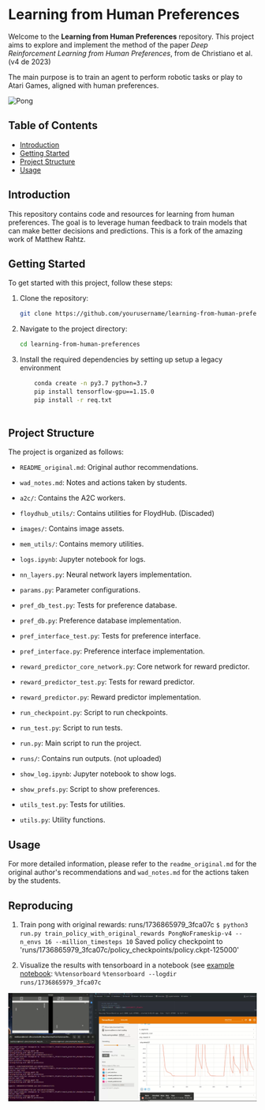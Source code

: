 # Learning from Human Preferences

Welcome to the **Learning from Human Preferences** repository. This project aims 
to explore and implement the method of the paper *Deep Reinforcement Learning from Human Preferences*,  from de Christiano et al.(v4 de 2023)

The main purpose is to train an agent to perform robotic tasks or play to Atari Games, aligned  with human preferences.

![Pong](images/pong.gif)

## Table of Contents
- [Introduction](#introduction)
- [Getting Started](#getting-started)
- [Project Structure](#project-structure)
- [Usage](#usage)


## Introduction

This repository contains code and resources for learning from human preferences. The goal is to leverage human feedback to train models that can make better decisions and predictions.
This is a fork of the amazing work of Matthew Rahtz.

## Getting Started

To get started with this project, follow these steps:

1. Clone the repository:
    ```bash
    git clone https://github.com/yourusername/learning-from-human-preferences.git
    ```
2. Navigate to the project directory:
    ```bash
    cd learning-from-human-preferences
    ```
3. Install the required dependencies by setting up setup a legacy environment

    ```bash
        conda create -n py3.7 python=3.7
        pip install tensorflow-gpu==1.15.0
        pip install -r req.txt
        
    ```

## Project Structure

The project is organized as follows:
- `README_original.md`: Original author recommendations.
- `wad_notes.md`: Notes and actions taken by students.

- `a2c/`: Contains the A2C workers.
- `floydhub_utils/`: Contains utilities for FloydHub. (Discaded)
- `images/`: Contains image assets.
- `mem_utils/`: Contains memory utilities.
- `logs.ipynb`: Jupyter notebook for logs.
- `nn_layers.py`: Neural network layers implementation.
- `params.py`: Parameter configurations.
- `pref_db_test.py`: Tests for preference database.
- `pref_db.py`: Preference database implementation.
- `pref_interface_test.py`: Tests for preference interface.
- `pref_interface.py`: Preference interface implementation.
- `reward_predictor_core_network.py`: Core network for reward predictor.
- `reward_predictor_test.py`: Tests for reward predictor.
- `reward_predictor.py`: Reward predictor implementation.
- `run_checkpoint.py`: Script to run checkpoints.
- `run_test.py`: Script to run tests.
- `run.py`: Main script to run the project.
- `runs/`: Contains run outputs. (not uploaded)
- `show_log.ipynb`: Jupyter notebook to show logs.
- `show_prefs.py`: Script to show preferences.
- `utils_test.py`: Tests for utilities.
- `utils.py`: Utility functions.


## Usage


For more detailed information, please refer to the `readme_original.md` for the original author's recommendations and `wad_notes.md` for the actions taken by the students.

## Reproducing
1. Train pong with original rewards: runs/1736865979_3fca07c
`$ python3 run.py train_policy_with_original_rewards PongNoFrameskip-v4 --n_envs 16 --million_timesteps 10`
Saved policy checkpoint to 'runs/1736865979_3fca07c/policy_checkpoints/policy.ckpt-125000'

2. Visualize the results with tensorboard in a notebook (see [example notebook](logs.ipynb):
`%%tensorboard`
`%tensorboard --logdir runs/1736865979_3fca07c`

![Example of experiment](images/Atari_exp.png)
